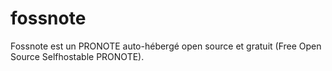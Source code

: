 # fossnote
Fossnote est un PRONOTE auto-hébergé open source et gratuit (Free Open Source Selfhostable PRONOTE).
